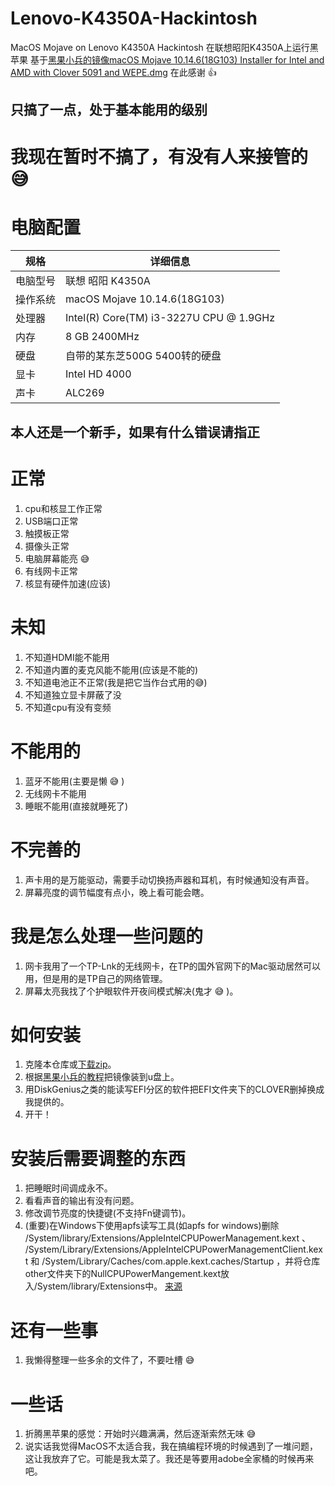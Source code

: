 # Lenovo-K4350A-Hackintosh

MacOS Mojave on Lenovo K4350A Hackintosh
在联想昭阳K4350A上运行黑苹果
基于[黑果小兵的镜像macOS Mojave 10.14.6(18G103) Installer for Intel and AMD with Clover 5091 and WEPE.dmg](https://mirrors.dtops.cc/iso/MacOS/daliansky_macos/10.14/)
在此感谢 👍

## 只搞了一点，处于基本能用的级别

# 我现在暂时不搞了，有没有人来接管的 😅

# 电脑配置

|规格|详细信息|
|---|---|
|电脑型号|联想 昭阳 K4350A|
|操作系统|macOS Mojave 10.14.6(18G103)|
|处理器|Intel(R) Core(TM) i3-3227U CPU @ 1.9GHz|
|内存|8 GB  2400MHz|
|硬盘|自带的某东芝500G 5400转的硬盘|
|显卡|Intel HD 4000|
|声卡|ALC269|

## 本人还是一个新手，如果有什么错误请指正

# 正常
1. cpu和核显工作正常
2. USB端口正常
3. 触摸板正常
4. 摄像头正常
5. 电脑屏幕能亮 😅
6. 有线网卡正常
7. 核显有硬件加速(应该)
# 未知
1. 不知道HDMI能不能用
2. 不知道内置的麦克风能不能用(应该是不能的)
3. 不知道电池正不正常(我是把它当作台式用的😅)
4. 不知道独立显卡屏蔽了没
5. 不知道cpu有没有变频
# 不能用的
1. 蓝牙不能用(主要是懒 😅 )
2. 无线网卡不能用
3. 睡眠不能用(直接就睡死了)
# 不完善的
1. 声卡用的是万能驱动，需要手动切换扬声器和耳机，有时候通知没有声音。
2. 屏幕亮度的调节幅度有点小，晚上看可能会瞎。

# 我是怎么处理一些问题的
1. 网卡我用了一个TP-Lnk的无线网卡，在TP的国外官网下的Mac驱动居然可以用，但是用的是TP自己的网络管理。
2. 屏幕太亮我找了个护眼软件开夜间模式解决(鬼才 😅 )。

# 如何安装
1. 克隆本仓库或[下载zip](https://github.com/huangshi10492/Lenovo-K4350A-Hackintosh/archive/master.zip)。
2. 根据[黑果小兵的教程](https://blog.daliansky.net/macOS-Mojave-10.14.6-18G87-Release-version-with-Clover-5033-original-image.html)把镜像装到u盘上。
3. 用DiskGenius之类的能读写EFI分区的软件把EFI文件夹下的CLOVER删掉换成我提供的。
4. 开干！

# 安装后需要调整的东西
1. 把睡眠时间调成永不。
2. 看看声音的输出有没有问题。
3. 修改调节亮度的快捷键(不支持Fn键调节)。
4. (重要)在Windows下使用apfs读写工具(如apfs for windows)删除 /System/library/Extensions/AppleIntelCPUPowerManagement.kext 、 /System/Library/Extensions/AppleIntelCPUPowerManagementClient.kext 和 /System/Library/Caches/com.apple.kext.caches/Startup ，并将仓库other文件夹下的NullCPUPowerMangement.kext放入/System/library/Extensions中。 [来源](https://blog.csdn.net/u010372981/article/details/81714524)

# 还有一些事
1. 我懒得整理一些多余的文件了，不要吐槽 😅

# 一些话
1. 折腾黑苹果的感觉：开始时兴趣满满，然后逐渐索然无味 😅
2. 说实话我觉得MacOS不太适合我，我在搞编程环境的时候遇到了一堆问题，这让我放弃了它。可能是我太菜了。我还是等要用adobe全家桶的时候再来吧。